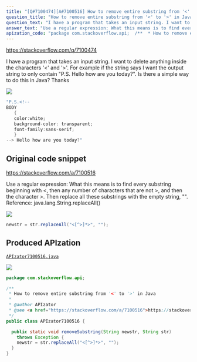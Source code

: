 ```yaml
---
title: "[Q#7100474][A#7100516] How to remove entire substring from '<' to '>' in Java"
question_title: "How to remove entire substring from '<' to '>' in Java"
question_text: "I have a program that takes an input string. I want to delete anything inside the characters '<' and '>'. For example if the string says I want the output string to only contain \"P.S. Hello how are you today?\". Is there a simple way to do this in Java? Thanks"
answer_text: "Use a regular expression: What this means is to find every substring beginning with <, then any number of characters that are not >, and then the character >. Then replace all these substrings with the empty string, \"\". Reference: java.lang.String.replaceAll()"
apization_code: "package com.stackoverflow.api;  /**  * How to remove entire substring from '<' to '>' in Java  *  * @author APIzator  * @see <a href=\"https://stackoverflow.com/a/7100516\">https://stackoverflow.com/a/7100516</a>  */ public class APIzator7100516 {    public static void removeSubstring(String newstr, String str)     throws Exception {     newstr = str.replaceAll(\"<[^>]*>\", \"\");   } }"
---
```


https://stackoverflow.com/q/7100474

I have a program that takes an input string. I want to delete anything inside the characters &#x27;&lt;&#x27; and &#x27;&gt;&#x27;. For example if the string says
I want the output string to only contain &quot;P.S. Hello how are you today?&quot;. Is there a simple way to do this in Java? Thanks


<div class="code-logo"><img src="/stackoverflow.png" /></div>

```java
"P.S.<!--
BODY
   {
   color:white;
   background-color: transparent;
   font-family:sans-serif;
   }
--> Hello how are you today?"
```


## Original code snippet

https://stackoverflow.com/a/7100516

Use a regular expression:
What this means is to find every substring beginning with &lt;, then any number of characters that are not &gt;, and then the character &gt;. Then replace all these substrings with the empty string, &quot;&quot;.
Reference: java.lang.String.replaceAll()

<div class="code-logo"><img src="/stackoverflow.png" /></div>

```java
newstr = str.replaceAll("<[^>]*>", "");
```

## Produced APIzation

[`APIzator7100516.java`](https://github.com/pasqualesalza/apization-temp-data/raw/master/search/APIzator7100516.java)

<div class="code-logo"><img src="/apizator.png" /></div>

```java
package com.stackoverflow.api;

/**
 * How to remove entire substring from '<' to '>' in Java
 *
 * @author APIzator
 * @see <a href="https://stackoverflow.com/a/7100516">https://stackoverflow.com/a/7100516</a>
 */
public class APIzator7100516 {

  public static void removeSubstring(String newstr, String str)
    throws Exception {
    newstr = str.replaceAll("<[^>]*>", "");
  }
}

```